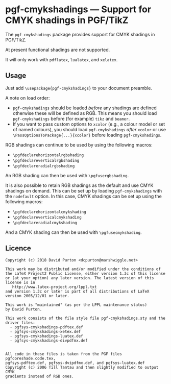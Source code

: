 # pgf-cmykshadings — Support for CMYK shadings in PGF/TikZ

The `pgf-cmykshadings` package provides support for CMYK shadings in PGF/TikZ.

At present functional shadings are not supported.

It will only work with `pdflatex`, `lualatex`, and `xelatex`.

## Usage

Just add `\usepackage{pgf-cmykshadings}` to your document preamble.

A note on load order:

- `pgf-cmykshadings` should be loaded *before* any shadings are defined
  otherwise these will be defined as RGB. This means you should load
  `pgf-cmykshadings` before (for example) `tikz` and `beamer`.
- If you want to pass custom options to `xcolor` (e.g., a colour model or set
  of named colours), you should load `pgf-cmykshadings` *after* `xcolor` or use
  `\PassOptionsToPackage{...}{xcolor}` before loading `pgf-cmykshadings`.

RGB shadings can continue to be used by using the following macros:

  - `\pgfdeclarehorizontalrgbshading`
  - `\pgfdeclareverticalrgbshading`
  - `\pgfdeclareradialrgbshading`

An RGB shading can then be used with `\pgfusergbshading`.

It is also possible to retain RGB shadings as the default and use CMYK shadings
on demand. This can be set up by loading `pgf-cmykshadings` with the
`nodefault` option. In this case, CMYK shadings can be set up using the
following macros:

  - `\pgfdeclarehorizontalcmykshading`
  - `\pgfdeclareverticalcmykshading`
  - `\pgfdeclareradialcmykshading`

And a CMYK shading can then be used with `\pgfusecmykshading`.

## Licence

```
Copyright (c) 2018 David Purton <dcpurton@marshwiggle.net>

This work may be distributed and/or modified under the conditions of
the LaTeX Project2 Public License, either version 1.3c of this license
or (at your option) any later version. The latest version of this
license is in
   http://www.latex-project.org/lppl.txt
and version 1.3c or later is part of all distributions of LaTeX
version 2005/12/01 or later.

This work is "maintained" (as per the LPPL maintenance status)
by David Purton.

This work consists of the file style file pgf-cmykshadings.sty and the
driver files:
  - pgfsys-cmykshadings-pdftex.def
  - pgfsys-cmykshadings-xetex.def
  - pgfsys-cmykshadings-luatex.def
  - pgfsys-cmykshadings-divpdfmx.def


All code in these files is taken from the PGF files pgfcoreshade.code.tex,
pgfsys-pdftex.def, pgfsys-dvipdfmx.def, and pgfsys-luatex.def
Copyright (c) 2006 Till Tantau and then slightly modified to output CMYK
gradients instead of RGB ones.
```

